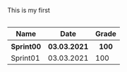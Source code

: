 <head>
<p>This is my first</p>
</head>

<body>
    <table width="100%" border="0" cellpadding="4" align="left">  
        <tr>
            <th>Name</th>
            <th>Date</th>
            <th>Grade</th>
        </tr>
        <tr>
            <th>Sprint00</th>
            <th>03.03.2021</th>
            <th>100</th>
        </tr>
        <tr>
            <td>Sprint01</td>
            <td>03.03.2021</td>
            <td>100</td>
        </tr>
    </table>
</body>